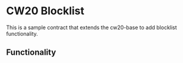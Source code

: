 # CW20 Blocklist

This is a sample contract that extends the cw20-base to add blocklist functionality. 

## Functionality
